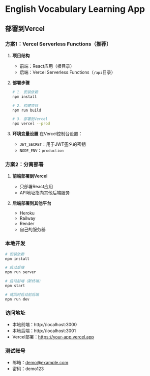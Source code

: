 # English Vocabulary Learning App

## 部署到Vercel

### 方案1：Vercel Serverless Functions（推荐）

1. **项目结构**
   - 前端：React应用（根目录）
   - 后端：Vercel Serverless Functions（`/api`目录）

2. **部署步骤**
   ```bash
   # 1. 安装依赖
   npm install
   
   # 2. 构建项目
   npm run build
   
   # 3. 部署到Vercel
   npx vercel --prod
   ```

3. **环境变量设置**
   在Vercel控制台设置：
   - `JWT_SECRET`：用于JWT签名的密钥
   - `NODE_ENV`：`production`

### 方案2：分离部署

1. **前端部署到Vercel**
   - 只部署React应用
   - API地址指向其他后端服务

2. **后端部署到其他平台**
   - Heroku
   - Railway
   - Render
   - 自己的服务器

### 本地开发

```bash
# 安装依赖
npm install

# 启动后端
npm run server

# 启动前端（新终端）
npm start

# 或同时启动前后端
npm run dev
```

### 访问地址
- 本地前端：http://localhost:3000
- 本地后端：http://localhost:3001
- Vercel部署：https://your-app.vercel.app

### 测试账号
- 邮箱：demo@example.com
- 密码：demo123